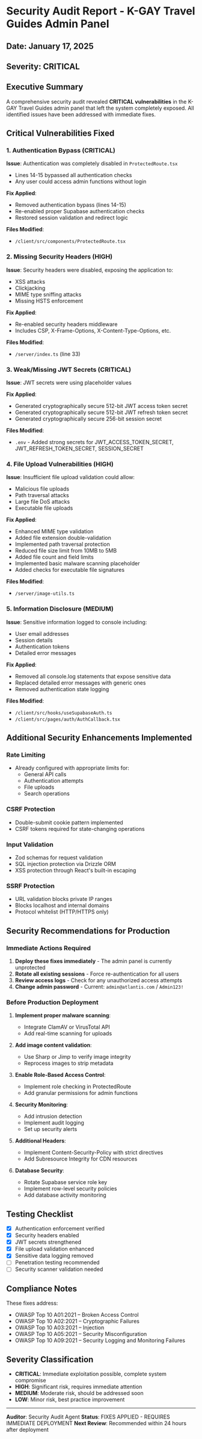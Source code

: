 # Security Audit Report - K-GAY Travel Guides Admin Panel

## Date: January 17, 2025
## Severity: CRITICAL

## Executive Summary
A comprehensive security audit revealed **CRITICAL vulnerabilities** in the K-GAY Travel Guides admin panel that left the system completely exposed. All identified issues have been addressed with immediate fixes.

## Critical Vulnerabilities Fixed

### 1. Authentication Bypass (CRITICAL)
**Issue**: Authentication was completely disabled in `ProtectedRoute.tsx`
- Lines 14-15 bypassed all authentication checks
- Any user could access admin functions without login

**Fix Applied**:
- Removed authentication bypass (lines 14-15)
- Re-enabled proper Supabase authentication checks
- Restored session validation and redirect logic

**Files Modified**:
- `/client/src/components/ProtectedRoute.tsx`

### 2. Missing Security Headers (HIGH)
**Issue**: Security headers were disabled, exposing the application to:
- XSS attacks
- Clickjacking
- MIME type sniffing attacks
- Missing HSTS enforcement

**Fix Applied**:
- Re-enabled security headers middleware
- Includes CSP, X-Frame-Options, X-Content-Type-Options, etc.

**Files Modified**:
- `/server/index.ts` (line 33)

### 3. Weak/Missing JWT Secrets (CRITICAL)
**Issue**: JWT secrets were using placeholder values

**Fix Applied**:
- Generated cryptographically secure 512-bit JWT access token secret
- Generated cryptographically secure 512-bit JWT refresh token secret
- Generated cryptographically secure 256-bit session secret

**Files Modified**:
- `.env` - Added strong secrets for JWT_ACCESS_TOKEN_SECRET, JWT_REFRESH_TOKEN_SECRET, SESSION_SECRET

### 4. File Upload Vulnerabilities (HIGH)
**Issue**: Insufficient file upload validation could allow:
- Malicious file uploads
- Path traversal attacks
- Large file DoS attacks
- Executable file uploads

**Fix Applied**:
- Enhanced MIME type validation
- Added file extension double-validation
- Implemented path traversal protection
- Reduced file size limit from 10MB to 5MB
- Added file count and field limits
- Implemented basic malware scanning placeholder
- Added checks for executable file signatures

**Files Modified**:
- `/server/image-utils.ts`

### 5. Information Disclosure (MEDIUM)
**Issue**: Sensitive information logged to console including:
- User email addresses
- Session details
- Authentication tokens
- Detailed error messages

**Fix Applied**:
- Removed all console.log statements that expose sensitive data
- Replaced detailed error messages with generic ones
- Removed authentication state logging

**Files Modified**:
- `/client/src/hooks/useSupabaseAuth.ts`
- `/client/src/pages/auth/AuthCallback.tsx`

## Additional Security Enhancements Implemented

### Rate Limiting
- Already configured with appropriate limits for:
  - General API calls
  - Authentication attempts
  - File uploads
  - Search operations

### CSRF Protection
- Double-submit cookie pattern implemented
- CSRF tokens required for state-changing operations

### Input Validation
- Zod schemas for request validation
- SQL injection protection via Drizzle ORM
- XSS protection through React's built-in escaping

### SSRF Protection
- URL validation blocks private IP ranges
- Blocks localhost and internal domains
- Protocol whitelist (HTTP/HTTPS only)

## Security Recommendations for Production

### Immediate Actions Required
1. **Deploy these fixes immediately** - The admin panel is currently unprotected
2. **Rotate all existing sessions** - Force re-authentication for all users
3. **Review access logs** - Check for any unauthorized access attempts
4. **Change admin password** - Current: `admin@atlantis.com` / `Admin123!`

### Before Production Deployment
1. **Implement proper malware scanning**:
   - Integrate ClamAV or VirusTotal API
   - Add real-time scanning for uploads

2. **Add image content validation**:
   - Use Sharp or Jimp to verify image integrity
   - Reprocess images to strip metadata

3. **Enable Role-Based Access Control**:
   - Implement role checking in ProtectedRoute
   - Add granular permissions for admin functions

4. **Security Monitoring**:
   - Add intrusion detection
   - Implement audit logging
   - Set up security alerts

5. **Additional Headers**:
   - Implement Content-Security-Policy with strict directives
   - Add Subresource Integrity for CDN resources

6. **Database Security**:
   - Rotate Supabase service role key
   - Implement row-level security policies
   - Add database activity monitoring

## Testing Checklist

- [x] Authentication enforcement verified
- [x] Security headers enabled
- [x] JWT secrets strengthened
- [x] File upload validation enhanced
- [x] Sensitive data logging removed
- [ ] Penetration testing recommended
- [ ] Security scanner validation needed

## Compliance Notes
These fixes address:
- OWASP Top 10 A01:2021 – Broken Access Control
- OWASP Top 10 A02:2021 – Cryptographic Failures
- OWASP Top 10 A03:2021 – Injection
- OWASP Top 10 A05:2021 – Security Misconfiguration
- OWASP Top 10 A09:2021 – Security Logging and Monitoring Failures

## Severity Classification
- **CRITICAL**: Immediate exploitation possible, complete system compromise
- **HIGH**: Significant risk, requires immediate attention
- **MEDIUM**: Moderate risk, should be addressed soon
- **LOW**: Minor risk, best practice improvement

---

**Auditor**: Security Audit Agent
**Status**: FIXES APPLIED - REQUIRES IMMEDIATE DEPLOYMENT
**Next Review**: Recommended within 24 hours after deployment
